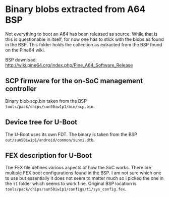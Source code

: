 # Binary blobs extracted from A64 BSP

Not everything to boot an A64 has been released as source. While that is
this is questionable in itself, for now one has to stick with the blobs
as found in the BSP. This folder holds the collection as extracted
from the BSP found on the Pine64 wiki.

BSP download: http://wiki.pine64.org/index.php/Pine_A64_Software_Release 

## SCP firmware for the on-SoC management controller

Binary blob scp.bin taken from the BSP `tools/pack/chips/sun50iw1p1/bin/scp.bin`.

## Device tree for U-Boot

The U-Boot uses its own FDT. The binary is taken from the BSP `out/sun50iw1p1/android/common/sunxi.dtb`.

## FEX description for U-Boot

The FEX file defines various aspects of how the SoC works. There are multiple
FEX boot configurations found in the BSP. I am not sure which one to use
but essentially it does not seem to matter much so i picked the one in the
`t1` folder which seems to work fine. Original BSP location is
`tools/pack/chips/sun50iw1p1/configs/t1/sys_config.fex`.

